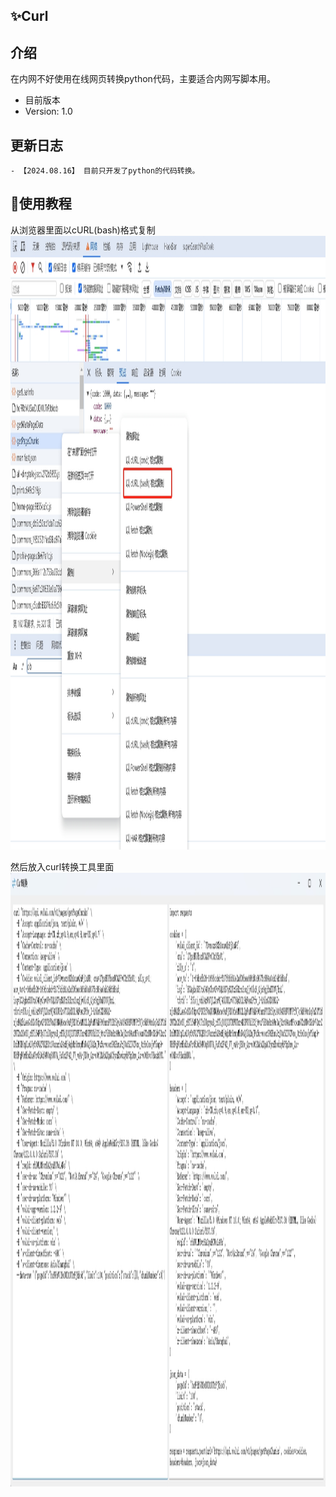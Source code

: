 ## ✨Curl

## 介绍
在内网不好使用在线网页转换python代码，主要适合内网写脚本用。

- 目前版本
- Version: 1.0

## 更新日志
```
- 【2024.08.16】 目前只开发了python的代码转换。
```

## 🚀使用教程

从浏览器里面以cURL(bash)格式复制
<img src="./img/png1.png" height="982px">

然后放入curl转换工具里面
<img src="/img/png2.png" height="982px">
